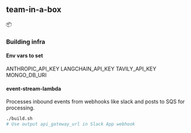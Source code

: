 ## team-in-a-box
📦

### Building infra

#### Env vars to set
ANTHROPIC_API_KEY
LANGCHAIN_API_KEY
TAVILY_API_KEY
MONGO_DB_URI

#### event-stream-lambda
Processes inbound events from webhooks like slack and posts to SQS for processing.

```sh
./build.sh
# Use output api_gateway_url in Slack App webhook
```

